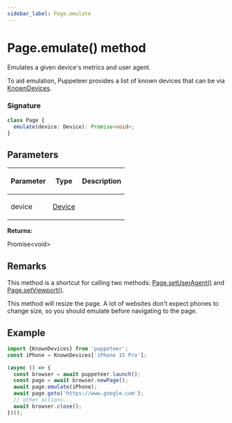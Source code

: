 ```yaml
---
sidebar_label: Page.emulate
---
```


# Page.emulate() method

Emulates a given device's metrics and user agent.

To aid emulation, Puppeteer provides a list of known devices that can be via [KnownDevices](./puppeteer.knowndevices.md).

### Signature

```typescript
class Page {
  emulate(device: Device): Promise<void>;
}
```

## Parameters

<table><thead><tr><th>

Parameter

</th><th>

Type

</th><th>

Description

</th></tr></thead>
<tbody><tr><td>

device

</td><td>

[Device](./puppeteer.device.md)

</td><td>

</td></tr>
</tbody></table>

**Returns:**

Promise&lt;void&gt;

## Remarks

This method is a shortcut for calling two methods: [Page.setUserAgent()](./puppeteer.page.setuseragent.md) and [Page.setViewport()](./puppeteer.page.setviewport.md).

This method will resize the page. A lot of websites don't expect phones to change size, so you should emulate before navigating to the page.

## Example

```ts
import {KnownDevices} from 'puppeteer';
const iPhone = KnownDevices['iPhone 15 Pro'];

(async () => {
  const browser = await puppeteer.launch();
  const page = await browser.newPage();
  await page.emulate(iPhone);
  await page.goto('https://www.google.com');
  // other actions...
  await browser.close();
})();
```
